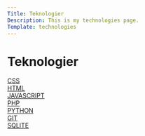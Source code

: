 ```yaml
---
Title: Teknologier
Description: This is my technologies page.
Template: technologies
---
```


Teknologier
==========================

<div class="box grid-width-2">
    <a href="technology/css">CSS</a>
</div>

<div class="box grid-width-1">
    <a href="technology/html">HTML</a>
</div>

<div class="box grid-width-1">
    <a href="technology/javascript">JAVASCRIPT</a>
</div>

<div class="box grid-width-1">
    <a href="technology/php">PHP</a>
</div>

<div class="box grid-width-1">
    <a href="technology/python">PYTHON</a>
</div>

<div class="box grid-width-3">
    <a href="technology/git">GIT</a>
</div>

<div class="box grid-width-3">
    <a href="technology/sqlite">SQLITE</a>
</div>

